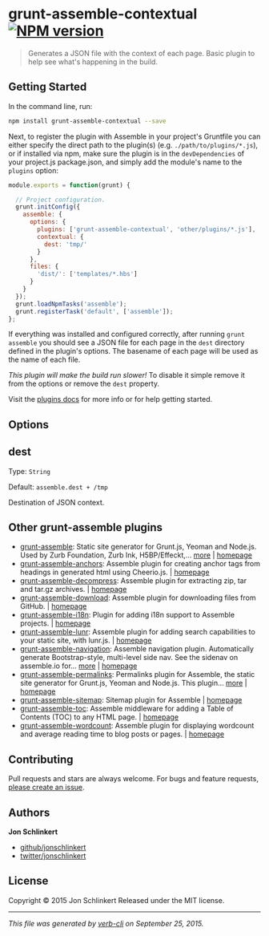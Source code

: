 # grunt-assemble-contextual [![NPM version](https://badge.fury.io/js/grunt-assemble-contextual.svg)](http://badge.fury.io/js/grunt-assemble-contextual)

> Generates a JSON file with the context of each page. Basic plugin to help see what's happening in the build.

## Getting Started

In the command line, run:

```bash
npm install grunt-assemble-contextual --save
```

Next, to register the plugin with Assemble in your project's Gruntfile you can either specify the direct path to the plugin(s) (e.g. `./path/to/plugins/*.js`), or if installed via npm, make sure the plugin is in the `devDependencies` of your project.js package.json, and simply add the module's name to the `plugins` option:

```js
module.exports = function(grunt) {

  // Project configuration.
  grunt.initConfig({
    assemble: {
      options: {
        plugins: ['grunt-assemble-contextual', 'other/plugins/*.js'],
        contextual: {
          dest: 'tmp/'
        }
      },
      files: {
        'dist/': ['templates/*.hbs']
      }
    }
  });
  grunt.loadNpmTasks('assemble');
  grunt.registerTask('default', ['assemble']);
};
```

If everything was installed and configured correctly, after running `grunt assemble` you should see a JSON file for each page in the `dest` directory defined in the plugin's options. The basename of each page will be used as the name of each file.

_This plugin will make the build run slower!_ To disable it simple remove it from the options or remove the `dest` property.

Visit the [plugins docs](http://assemble.io/plugins/) for more info or for help getting started.

## Options

## dest

Type: `String`

Default: `assemble.dest + /tmp`

Destination of JSON context.

## Other grunt-assemble plugins
* [grunt-assemble](https://www.npmjs.com/package/grunt-assemble): Static site generator for Grunt.js, Yeoman and Node.js. Used by Zurb Foundation, Zurb Ink, H5BP/Effeckt,… [more](https://www.npmjs.com/package/grunt-assemble) | [homepage](http://assemble.io)
* [grunt-assemble-anchors](https://www.npmjs.com/package/grunt-assemble-anchors): Assemble plugin for creating anchor tags from headings in generated html using Cheerio.js. | [homepage](https://github.com/assemble/grunt-assemble-anchors)
* [grunt-assemble-decompress](https://www.npmjs.com/package/grunt-assemble-decompress): Assemble plugin for extracting zip, tar and tar.gz archives. | [homepage](https://github.com/assemble/grunt-assemble-decompress)
* [grunt-assemble-download](https://www.npmjs.com/package/grunt-assemble-download): Assemble plugin for downloading files from GitHub. | [homepage](https://github.com/assemble/grunt-assemble-download)
* [grunt-assemble-i18n](https://www.npmjs.com/package/grunt-assemble-i18n): Plugin for adding i18n support to Assemble projects. | [homepage](https://github.com/assemble/grunt-assemble-i18n)
* [grunt-assemble-lunr](https://www.npmjs.com/package/grunt-assemble-lunr): Assemble plugin for adding search capabilities to your static site, with lunr.js. | [homepage](http://assemble.io)
* [grunt-assemble-navigation](https://www.npmjs.com/package/grunt-assemble-navigation): Assemble navigation plugin. Automatically generate Bootstrap-style, multi-level side nav. See the sidenav on assemble.io for… [more](https://www.npmjs.com/package/grunt-assemble-navigation) | [homepage](https://github.com/assemble/grunt-assemble-navigation)
* [grunt-assemble-permalinks](https://www.npmjs.com/package/grunt-assemble-permalinks): Permalinks plugin for Assemble, the static site generator for Grunt.js, Yeoman and Node.js. This plugin… [more](https://www.npmjs.com/package/grunt-assemble-permalinks) | [homepage](https://github.com/assemble/grunt-assemble-permalinks)
* [grunt-assemble-sitemap](https://www.npmjs.com/package/grunt-assemble-sitemap): Sitemap plugin for Assemble | [homepage](http://assemble.io/plugins)
* [grunt-assemble-toc](https://www.npmjs.com/package/grunt-assemble-toc): Assemble middleware for adding a Table of Contents (TOC) to any HTML page. | [homepage](http://assemble.io)
* [grunt-assemble-wordcount](https://www.npmjs.com/package/grunt-assemble-wordcount): Assemble plugin for displaying wordcount and average reading time to blog posts or pages. | [homepage](https://github.com/assemble/grunt-assemble-wordcount)

## Contributing

Pull requests and stars are always welcome. For bugs and feature requests, [please create an issue](git://github.com/assemble/grunt-assemble-contextual/issues/new).

## Authors

**Jon Schlinkert**

+ [github/jonschlinkert](https://github.com/jonschlinkert)
+ [twitter/jonschlinkert](http://twitter.com/jonschlinkert)

## License

Copyright © 2015 Jon Schlinkert
Released under the MIT license.

***

_This file was generated by [verb-cli](https://github.com/assemble/verb-cli) on September 25, 2015._
